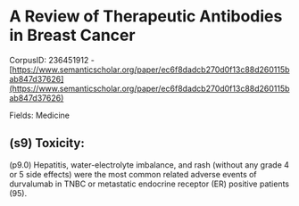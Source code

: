 # A Review of Therapeutic Antibodies in Breast Cancer

CorpusID: 236451912 - [https://www.semanticscholar.org/paper/ec6f8dadcb270d0f13c88d260115bab847d37626](https://www.semanticscholar.org/paper/ec6f8dadcb270d0f13c88d260115bab847d37626)

Fields: Medicine

## (s9) Toxicity:
(p9.0) Hepatitis, water-electrolyte imbalance, and rash (without any grade 4 or 5 side effects) were the most common related adverse events of durvalumab in TNBC or metastatic endocrine receptor (ER) positive patients (95).
